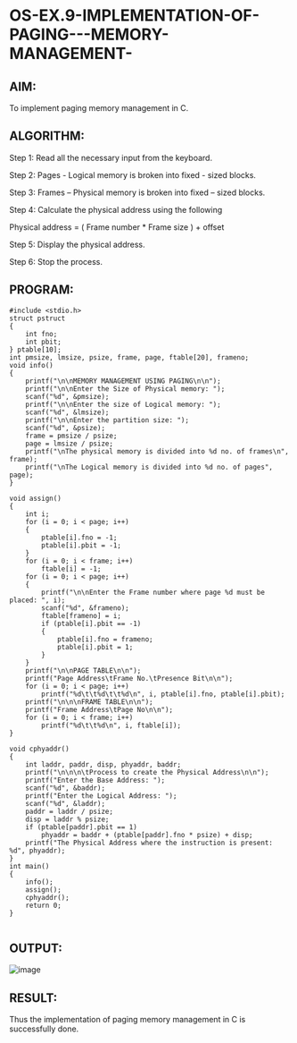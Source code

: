 # OS-EX.9-IMPLEMENTATION-OF-PAGING---MEMORY-MANAGEMENT-

## AIM:
To implement paging memory management in C.
## ALGORITHM:
Step 1: Read all the necessary input from the keyboard.

Step 2: Pages - Logical memory is broken into fixed - sized blocks.

Step 3: Frames – Physical memory is broken into fixed – sized blocks.

Step 4: Calculate the physical address using the following

Physical address = ( Frame number * Frame size ) + offset

Step 5: Display the physical address.

Step 6: Stop the process.


## PROGRAM:
```
#include <stdio.h>
struct pstruct
{
    int fno;
    int pbit;
} ptable[10];
int pmsize, lmsize, psize, frame, page, ftable[20], frameno;
void info()
{
    printf("\n\nMEMORY MANAGEMENT USING PAGING\n\n");
    printf("\n\nEnter the Size of Physical memory: ");
    scanf("%d", &pmsize);
    printf("\n\nEnter the size of Logical memory: ");
    scanf("%d", &lmsize);
    printf("\n\nEnter the partition size: ");
    scanf("%d", &psize);
    frame = pmsize / psize;
    page = lmsize / psize;
    printf("\nThe physical memory is divided into %d no. of frames\n", frame);
    printf("\nThe Logical memory is divided into %d no. of pages", page);
}

void assign()
{
    int i;
    for (i = 0; i < page; i++)
    {
        ptable[i].fno = -1;
        ptable[i].pbit = -1;
    }
    for (i = 0; i < frame; i++)
        ftable[i] = -1;
    for (i = 0; i < page; i++)
    {
        printf("\n\nEnter the Frame number where page %d must be placed: ", i);
        scanf("%d", &frameno);
        ftable[frameno] = i;
        if (ptable[i].pbit == -1)
        {
            ptable[i].fno = frameno;
            ptable[i].pbit = 1;
        }
    }
    printf("\n\nPAGE TABLE\n\n");
    printf("Page Address\tFrame No.\tPresence Bit\n\n");
    for (i = 0; i < page; i++)
        printf("%d\t\t%d\t\t%d\n", i, ptable[i].fno, ptable[i].pbit);
    printf("\n\n\nFRAME TABLE\n\n");
    printf("Frame Address\tPage No\n\n");
    for (i = 0; i < frame; i++)
        printf("%d\t\t%d\n", i, ftable[i]);
}

void cphyaddr()
{
    int laddr, paddr, disp, phyaddr, baddr;
    printf("\n\n\n\tProcess to create the Physical Address\n\n");
    printf("Enter the Base Address: ");
    scanf("%d", &baddr);
    printf("Enter the Logical Address: ");
    scanf("%d", &laddr);
    paddr = laddr / psize;
    disp = laddr % psize;
    if (ptable[paddr].pbit == 1)
        phyaddr = baddr + (ptable[paddr].fno * psize) + disp;
    printf("The Physical Address where the instruction is present: %d", phyaddr);
}
int main()
{
    info();
    assign();
    cphyaddr();
    return 0;
}


```
## OUTPUT:
![image](https://github.com/SOWMIYA2003/OS-EX.9-IMPLEMENTATION-OF-PAGING---MEMORY-MANAGEMENT-/assets/93427443/5ef369f5-4017-4feb-814d-4cb0fbe99b00)
## RESULT:
Thus the implementation of paging memory management in C is successfully done.
